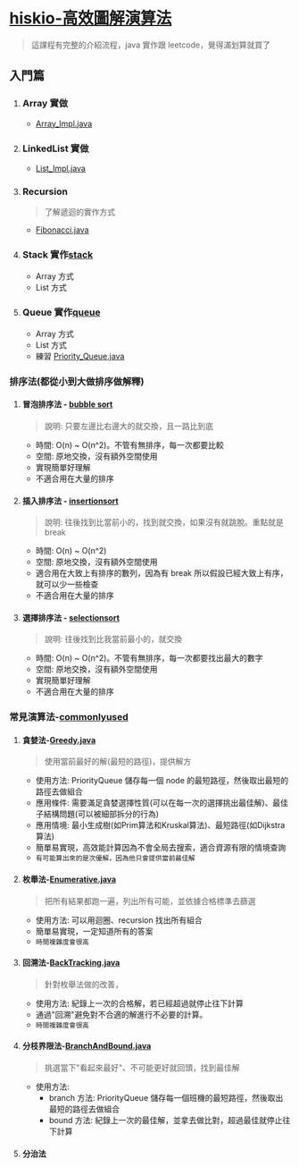 # [hiskio-高效圖解演算法](src/main/java/org/datastructuresandalgorithms/hiskio)

> 這課程有完整的介紹流程，java 實作跟 leetcode，覺得滿划算就買了

## 入門篇

1. ### Array 實做
    - [Array_Impl.java](array/Array_Impl.java)
2. ### LinkedList 實做
    - [List_Impl.java](array/List_Impl.java)
3. ### Recursion
   > 了解遞迴的實作方式
    - [Fibonacci.java](Fibonacci.java)
4. ### Stack 實作[stack](stack)
    - Array 方式
    - List 方式
5. ### Queue 實作[queue](queue)
    - Array 方式
    - List 方式
    - 練習 [Priority_Queue.java](queue/Priority_Queue.java)

### 排序法(都從小到大做排序做解釋)

1. #### 冒泡排序法 - [bubble sort](sort/bubblesort)
   > 說明: 只要左邊比右邊大的就交換，且一路比到底
    - 時間: O(n) ~ O(n^2)。不管有無排序，每一次都要比較
    - 空間: 原地交換，沒有額外空間使用
    - 實現簡單好理解
    - 不適合用在大量的排序

2. #### 插入排序法 - [insertionsort](sort/insertionsort)
   > 說明: 往後找到比當前小的，找到就交換，如果沒有就跳脫。重點就是 break
    - 時間: O(n) ~ O(n^2)
    - 空間: 原地交換，沒有額外空間使用
    - 適合用在大致上有排序的數列，因為有 break 所以假設已經大致上有序，就可以少一些檢查
    - 不適合用在大量的排序

3. #### 選擇排序法 - [selectionsort](sort/selectionsort)
   > 說明: 往後找到比我當前最小的，就交換
    - 時間: O(n) ~ O(n^2)。不管有無排序，每一次都要找出最大的數字
    - 空間: 原地交換，沒有額外空間使用
    - 實現簡單好理解
    - 不適合用在大量的排序

### 常見演算法-[commonlyused](commonlyused)

1. #### 貪婪法-[Greedy.java](commonlyused/Greedy.java)
   > 使用當前最好的解(最短的路徑)，提供解方
    * 使用方法: PriorityQueue 儲存每一個 node 的最短路徑，然後取出最短的路徑去做組合
    * 應用條件: 需要滿足貪婪選擇性質(可以在每一次的選擇挑出最佳解)、最佳子結構問題(可以被細部拆分的行為)
    * 應用情境: 最小生成樹(如Prim算法和Kruskal算法)、最短路徑(如Dijkstra算法)
    * 簡單易實現，高效能計算因為不會全局去搜索，適合資源有限的情境查詢
    * `有可能算出來的是次優解，因為他只會提供當前最佳解`

2. #### 枚舉法-[Enumerative.java](commonlyused/Enumerative.java)
   > 把所有結果都跑一遍，列出所有可能，並依據合格標準去篩選
    * 使用方法: 可以用迴圈、recursion 找出所有組合
    * 簡單易實現，一定知道所有的答案
    * `時間複雜度會很高`

3. #### 回溯法-[BackTracking.java](commonlyused/BackTracking.java)
   > 針對枚舉法做的改善，
    * 使用方法: 紀錄上一次的合格解，若已經超過就停止往下計算
    * 通過"回溯"避免對不合適的解進行不必要的計算。
    * `時間複雜度會很高`

4. #### 分枝界限法-[BranchAndBound.java](commonlyused/BranchAndBound.java)
   > 挑選當下"看起來最好"、不可能更好就回頭，找到最佳解
    * 使用方法:
      * branch 方法: PriorityQueue 儲存每一個班機的最短路徑，然後取出最短的路徑去做組合
      * bound  方法: 紀錄上一次的最佳解，並拿去做比對，超過最佳就停止往下計算

5. #### 分治法
